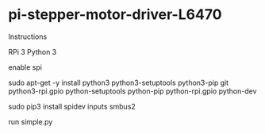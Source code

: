 # pi-stepper-motor-driver-L6470



Instructions

RPi 3
Python 3

enable spi

sudo apt-get -y install python3 python3-setuptools python3-pip git python3-rpi.gpio python-setuptools python-pip python-rpi.gpio python-dev

sudo pip3 install spidev inputs smbus2

run simple.py